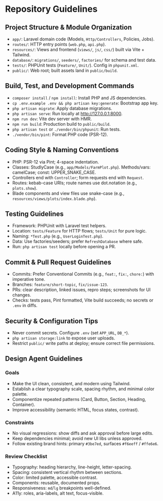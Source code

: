 # Repository Guidelines

## Project Structure & Module Organization
- `app/`: Laravel domain code (Models, `Http/Controllers`, Policies, Jobs).
- `routes/`: HTTP entry points (`web.php`, `api.php`).
- `resources/`: Views and frontend (`views/`, `js/`, `css/`) built via Vite + Tailwind.
- `database/`: `migrations/`, `seeders/`, `factories/` for schema and test data.
- `tests/`: PHPUnit tests (`Feature/`, `Unit/`). Config in `phpunit.xml`.
- `public/`: Web root; built assets land in `public/build`.

## Build, Test, and Development Commands
- `composer install` / `npm install`: Install PHP and JS dependencies.
- `cp .env.example .env && php artisan key:generate`: Bootstrap app key.
- `php artisan migrate`: Apply database migrations.
- `php artisan serve`: Run locally at http://127.0.0.1:8000.
- `npm run dev`: Vite dev server with HMR.
- `npm run build`: Production build to `public/build`.
- `php artisan test` or `./vendor/bin/phpunit`: Run tests.
- `./vendor/bin/pint`: Format PHP code (PSR-12).

## Coding Style & Naming Conventions
- PHP: PSR-12 via Pint; 4-space indentation.
- Classes: StudlyCase (e.g., `app/Models/FarmPlot.php`). Methods/vars: camelCase; const: UPPER_SNAKE_CASE.
- Controllers end with `Controller`; form requests end with `Request`.
- Routes: kebab-case URIs; route names use dot.notation (e.g., `plots.show`).
- Blade components and view files use snake-case (e.g., `resources/views/plots/index.blade.php`).

## Testing Guidelines
- Framework: PHPUnit with Laravel test helpers.
- Location: `tests/Feature` for HTTP flows; `tests/Unit` for pure logic.
- Naming: `*Test.php` (e.g., `UserLoginTest.php`).
- Data: Use factories/seeders; prefer `RefreshDatabase` where safe.
- Run: `php artisan test` locally before opening a PR.

## Commit & Pull Request Guidelines
- Commits: Prefer Conventional Commits (e.g., `feat:`, `fix:`, `chore:`) with imperative tone.
- Branches: `feature/short-topic`, `fix/issue-123`.
- PRs: clear description, linked issues, repro steps; screenshots for UI changes.
- Checks: tests pass, Pint formatted, Vite build succeeds; no secrets or `.env` in diffs.

## Security & Configuration Tips
- Never commit secrets. Configure `.env` (set `APP_URL`, `DB_*`).
- `php artisan storage:link` to expose user uploads.
- Restrict `public/` write paths at deploy; ensure correct file permissions.

## Design Agent Guidelines

### Goals
- Make the UI clean, consistent, and modern using Tailwind.
- Establish a clear typography scale, spacing rhythm, and minimal color palette.
- Componentize repeated patterns (Card, Button, Section, Heading, Container).
- Improve accessibility (semantic HTML, focus states, contrast).

### Constraints
- No visual regressions: show diffs and ask approval before large edits.
- Keep dependencies minimal; avoid new UI libs unless approved.
- Follow existing brand hints: primary `#3be7ed`, surfaces `#f6eeff` / `#ffe6e6`.

### Review Checklist
- Typography: heading hierarchy, line-height, letter-spacing.
- Spacing: consistent vertical rhythm between sections.
- Color: limited palette, accessible contrast.
- Components: reusable, documented props.
- Responsiveness: `md`/`lg` breakpoints well-defined.
- A11y: roles, aria-labels, alt text, focus-visible.
